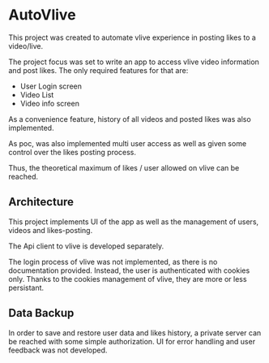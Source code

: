 # AutoVlive

This project was created to automate vlive experience in posting likes to a video/live.

The project focus was set to write an app to access vlive video information and post likes. The only required features 
for that are:
- User Login screen
- Video List
- Video info screen

As a convenience feature, history of all videos and posted likes was also implemented.

As poc, was also implemented multi user access as well as given some control over the likes posting process.

Thus, the theoretical maximum of likes / user allowed on vlive can be reached.  

## Architecture

This project implements UI of the app as well as the management of users, videos and likes-posting.

The Api client to vlive is developed separately. 

The login process of vlive was not implemented, as there is no documentation provided. Instead, the user is 
authenticated with cookies only. Thanks to the cookies management of vlive, they are more or less persistant.

## Data Backup

In order to save and restore user data and likes history, a private server can be reached with some simple 
authorization. UI for error handling and user feedback was not developed.
